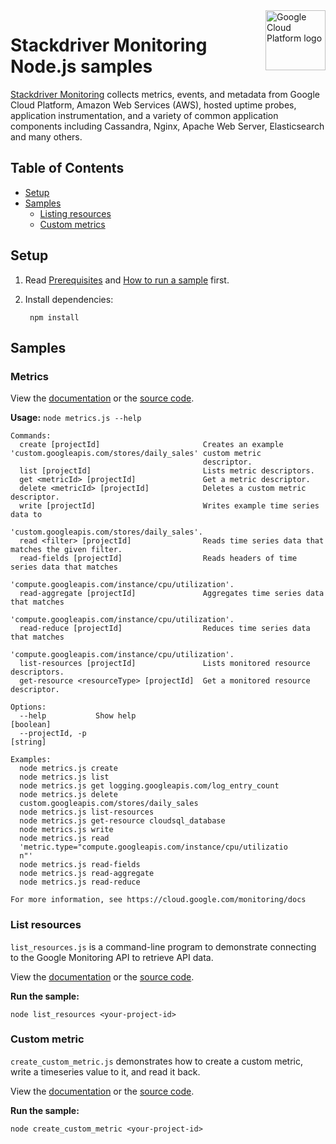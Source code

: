 <img src="https://avatars2.githubusercontent.com/u/2810941?v=3&s=96" alt="Google Cloud Platform logo" title="Google Cloud Platform" align="right" height="96" width="96"/>

# Stackdriver Monitoring Node.js samples

[Stackdriver Monitoring][monitoring_docs] collects metrics, events, and metadata
from Google Cloud Platform, Amazon Web Services (AWS), hosted uptime probes,
application instrumentation, and a variety of common application components
including Cassandra, Nginx, Apache Web Server, Elasticsearch and many others.

[monitoring_docs]: https://cloud.google.com/monitoring/docs/

## Table of Contents

* [Setup](#setup)
* [Samples](#samples)
  * [Listing resources](#listing-resources)
  * [Custom metrics](#custom-metrics)

## Setup

1. Read [Prerequisites][prereq] and [How to run a sample][run] first.
1. Install dependencies:

        npm install

[prereq]: ../README.md#prerequisities
[run]: ../README.md#how-to-run-a-sample

## Samples

### Metrics

View the [documentation][metrics_docs] or the [source code][metrics_code].

__Usage:__ `node metrics.js --help`

```
Commands:
  create [projectId]                       Creates an example 'custom.googleapis.com/stores/daily_sales' custom metric
                                           descriptor.
  list [projectId]                         Lists metric descriptors.
  get <metricId> [projectId]               Get a metric descriptor.
  delete <metricId> [projectId]            Deletes a custom metric descriptor.
  write [projectId]                        Writes example time series data to
                                           'custom.googleapis.com/stores/daily_sales'.
  read <filter> [projectId]                Reads time series data that matches the given filter.
  read-fields [projectId]                  Reads headers of time series data that matches
                                           'compute.googleapis.com/instance/cpu/utilization'.
  read-aggregate [projectId]               Aggregates time series data that matches
                                           'compute.googleapis.com/instance/cpu/utilization'.
  read-reduce [projectId]                  Reduces time series data that matches
                                           'compute.googleapis.com/instance/cpu/utilization'.
  list-resources [projectId]               Lists monitored resource descriptors.
  get-resource <resourceType> [projectId]  Get a monitored resource descriptor.

Options:
  --help           Show help                                                                                   [boolean]
  --projectId, -p                                                                                               [string]

Examples:
  node metrics.js create
  node metrics.js list
  node metrics.js get logging.googleapis.com/log_entry_count
  node metrics.js delete
  custom.googleapis.com/stores/daily_sales
  node metrics.js list-resources
  node metrics.js get-resource cloudsql_database
  node metrics.js write
  node metrics.js read
  'metric.type="compute.googleapis.com/instance/cpu/utilizatio
  n"'
  node metrics.js read-fields
  node metrics.js read-aggregate
  node metrics.js read-reduce

For more information, see https://cloud.google.com/monitoring/docs
```

[metrics_docs]: https://cloud.google.com/monitoring/docs
[metrics_code]: metrics.js

### List resources

`list_resources.js` is a command-line program to demonstrate connecting to the Google
Monitoring API to retrieve API data.

View the [documentation][list_docs] or the [source code][list_code].

__Run the sample:__

    node list_resources <your-project-id>

[list_docs]: https://cloud.google.com/monitoring/demos/#hello-world
[list_code]: list_resources.js

### Custom metric

`create_custom_metric.js` demonstrates how to create a custom metric, write a timeseries value to it,
and read it back.

View the [documentation][custom_docs] or the [source code][custom_code].

__Run the sample:__

    node create_custom_metric <your-project-id>

[custom_docs]: https://cloud.google.com/monitoring/demos/#custom_metrics
[custom_code]: create_custom_metric.js

